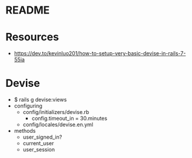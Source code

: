 # README

# Resources
* https://dev.to/kevinluo201/how-to-setup-very-basic-devise-in-rails-7-55ia

# Devise
* $ rails g devise:views
* configuring
  * config/initializers/devise.rb
    * config.timeout_in = 30.minutes
  * config/locales/devise.en.yml
* methods
  * user_signed_in?
  * current_user
  * user_session